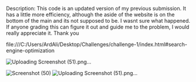 Description: This code is an updated version of my previous submission. It has a little more efficiency, although the aside of the website is on the bottom of the main and its not supposed to be. I wasnt sure what happened. If anyone grading this can figure it out and guide me to the problem, I would really appreciate it. Thank you


file:///C:/Users/ArdAli/Desktop/Challenges/challenge-1/index.html#search-engine-optimization 


![Uploading Screenshot (51).png…]()


![Screenshot (50)](https://user-images.githubusercontent.com/111723837/189500423-d9adc2fc-e903-4c5b-86b6-d7e5c9009536.png)
![Uploading Screenshot (51).png…]()
 
